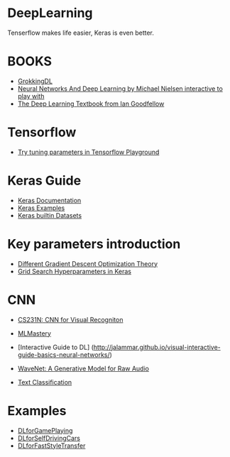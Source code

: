 # DeepLearning
Tenserflow makes life easier, Keras is even better.

# BOOKS
* [GrokkingDL](https://www.manning.com/books/grokking-deep-learning)
* [Neural Networks And Deep Learning by Michael Nielsen interactive to play with](http://neuralnetworksanddeeplearning.com) 
* [The Deep Learning Textbook from Ian Goodfellow](http://www.deeplearningbook.org)

# Tensorflow
* [Try tuning parameters in Tensorflow Playground](http://playground.tensorflow.org)

# Keras Guide
* [Keras Documentation](https://keras.io/optimizers/)
* [Keras Examples](https://github.com/keras-team/keras/blob/master/examples/mnist_mlp.py)
* [Keras builtin Datasets](https://keras.io/datasets/)

# Key parameters introduction
* [Different Gradient Descent Optimization Theory](http://ruder.io/optimizing-gradient-descent/index.html#rmsprop)
* [Grid Search Hyperparameters in Keras](https://machinelearningmastery.com/grid-search-hyperparameters-deep-learning-models-python-keras/)

# CNN 
* [CS231N: CNN for Visual Recogniton](http://cs231n.github.io/neural-networks-1/#actfun)
* [MLMastery](https://machinelearningmastery.com/category/deep-learning)
* [Interactive Guide to DL] (http://jalammar.github.io/visual-interactive-guide-basics-neural-networks/)

* [WaveNet: A Generative Model for Raw Audio](https://deepmind.com/blog/wavenet-generative-model-raw-audio/)
* [Text Classification](http://www.wildml.com/2015/12/implementing-a-cnn-for-text-classification-in-tensorflow/)

# Examples
* [DLforGamePlaying](https://github.com/yenchenlin/DeepLearningFlappyBird)
* [DLforSelfDrivingCars](https://selfdrivingcars.mit.edu/deeptraffic/)
* [DLforFastStyleTransfer](https://github.com/lengstrom/fast-style-transfer)




